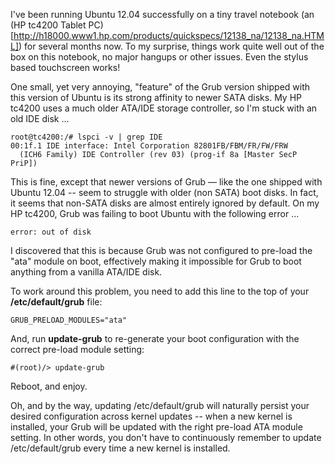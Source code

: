 I've been running Ubuntu 12.04 successfully on a tiny travel notebook (an (HP tc4200 Tablet PC)[http://h18000.www1.hp.com/products/quickspecs/12138_na/12138_na.HTML]) for several months now.  To my surprise, things work quite well out of the box on this notebook, no major hangups or other issues.  Even the stylus based touchscreen works!

One small, yet very annoying, "feature" of the Grub version shipped with this version of Ubuntu is its strong affinity to newer SATA disks.  My HP tc4200 uses a much older ATA/IDE storage controller, so I'm stuck with an old IDE disk ...

```
root@tc4200:/# lspci -v | grep IDE
00:1f.1 IDE interface: Intel Corporation 82801FB/FBM/FR/FW/FRW
  (ICH6 Family) IDE Controller (rev 03) (prog-if 8a [Master SecP PriP])
```

This is fine, except that newer versions of Grub &mdash; like the one shipped with Ubuntu 12.04 -- seem to struggle with older (non SATA) boot disks.  In fact, it seems that non-SATA disks are almost entirely ignored by default.  On my HP tc4200, Grub was failing to boot Ubuntu with the following error ...

```
error: out of disk
```

I discovered that this is because Grub was not configured to pre-load the "ata" module on boot, effectively making it impossible for Grub to boot anything from a vanilla ATA/IDE disk.

To work around this problem, you need to add this line to the top of your **/etc/default/grub** file:

```
GRUB_PRELOAD_MODULES="ata"
```

And, run **update-grub** to re-generate your boot configuration with the correct pre-load module setting:

```
#(root)/> update-grub
```

Reboot, and enjoy.

Oh, and by the way, updating /etc/default/grub will naturally persist your desired configuration across kernel updates -- when a new kernel is installed, your Grub will be updated with the right pre-load ATA module setting.  In other words, you don't have to continuously remember to update /etc/default/grub every time a new kernel is installed.